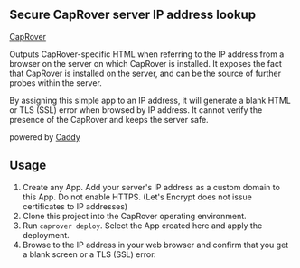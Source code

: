 ## Secure CapRover server IP address lookup

[CapRover](https://caprover.com/)

Outputs CapRover-specific HTML when referring to the IP address from a browser on the server on which CapRover is installed. It exposes the fact that CapRover is installed on the server, and can be the source of further probes within the server.

By assigning this simple app to an IP address, it will generate a blank HTML or TLS (SSL) error when browsed by IP address. It cannot verify the presence of the CapRover and keeps the server safe.

powered by [Caddy](https://caddyserver.com/)

## Usage

1. Create any App. Add your server's IP address as a custom domain to this App. Do not enable HTTPS. (Let's Encrypt does not issue certificates to IP addresses)
2. Clone this project into the CapRover operating environment.
3. Run `caprover deploy`. Select the App created here and apply the deployment.
4. Browse to the IP address in your web browser and confirm that you get a blank screen or a TLS (SSL) error.
